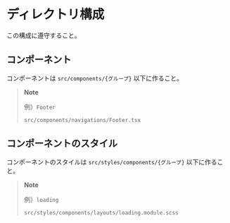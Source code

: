 # ディレクトリ構成

この構成に遵守すること。

## コンポーネント

コンポーネントは `src/components/{グループ}` 以下に作ること。

> **Note**
>
> 例）`Footer`
>
> `src/components/navigations/Footer.tsx`

## コンポーネントのスタイル

コンポーネントのスタイルは `src/styles/components/{グループ}` 以下に作ること。

> **Note**
>
> 例）`loading`
>
> `src/styles/components/layouts/loading.module.scss`
